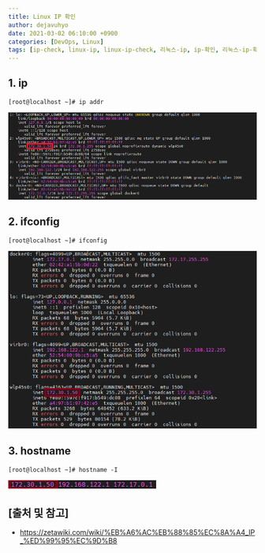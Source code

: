 ```yaml
---
title: Linux IP 확인
author: dejavuhyo
date: 2021-03-02 06:10:00 +0900
categories: [DevOps, Linux]
tags: [ip-check, linux-ip, linux-ip-check, 리눅스-ip, ip-확인, 리눅스-ip-확인]
---
```


## 1. ip

```shell
[root@localhost ~]# ip addr
```

![ip-addr](/assets/img/2021-03-02-linux-ip-check/ip-addr.png)

## 2. ifconfig

```shell
[root@localhost ~]# ifconfig
```

![ifconfig](/assets/img/2021-03-02-linux-ip-check/ifconfig.png)

## 3. hostname

```shell
[root@localhost ~]# hostname -I
```

![hostname](/assets/img/2021-03-02-linux-ip-check/hostname.png)

## [출처 및 참고]
* <https://zetawiki.com/wiki/%EB%A6%AC%EB%88%85%EC%8A%A4_IP_%ED%99%95%EC%9D%B8>
